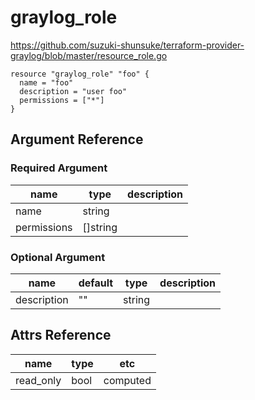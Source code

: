 # graylog_role

https://github.com/suzuki-shunsuke/terraform-provider-graylog/blob/master/resource_role.go

```
resource "graylog_role" "foo" {
  name = "foo"
  description = "user foo"
  permissions = ["*"]
}
```

## Argument Reference

### Required Argument

name | type | description
--- | --- | ---
name | string |
permissions | []string |

### Optional Argument

name | default | type | description
--- | --- | --- | ---
description | "" | string |

## Attrs Reference

name | type | etc
--- | --- | ---
read_only | bool | computed
